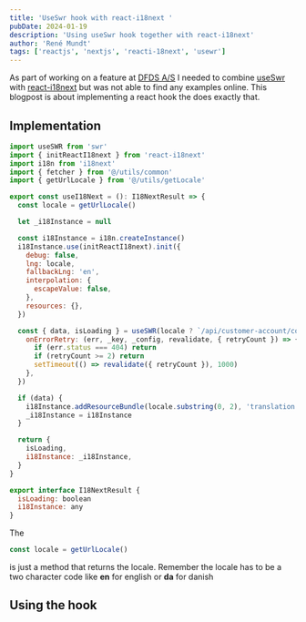 ```yaml
---
title: 'UseSwr hook with react-i18next '
pubDate: 2024-01-19
description: 'Using useSwr hook together with react-i18next'
author: 'René Mundt'
tags: ['reactjs', 'nextjs', 'reacti-18next', 'usewr']
---
```


As part of working on a feature at [DFDS A/S](https://www.dfds.com) I needed to combine [useSwr](https://swr.vercel.app/docs/typescript.en-US#useswr) with [react-i18next](https://react.i18next.com) but was not able to find any examples online. This blogpost is about implementing a react hook the does exactly that.

## Implementation

```js
import useSWR from 'swr'
import { initReactI18next } from 'react-i18next'
import i18n from 'i18next'
import { fetcher } from '@/utils/common'
import { getUrlLocale } from '@/utils/getLocale'

export const useI18Next = (): I18NextResult => {
  const locale = getUrlLocale()

  let _i18Instance = null

  const i18Instance = i18n.createInstance()
  i18Instance.use(initReactI18next).init({
    debug: false,
    lng: locale,
    fallbackLng: 'en',
    interpolation: {
      escapeValue: false,
    },
    resources: {},
  })

  const { data, isLoading } = useSWR(locale ? `/api/customer-account/content?locale=${locale}` : null, fetcher, {
    onErrorRetry: (err, _key, _config, revalidate, { retryCount }) => {
      if (err.status === 404) return
      if (retryCount >= 2) return
      setTimeout(() => revalidate({ retryCount }), 1000)
    },
  })

  if (data) {
    i18Instance.addResourceBundle(locale.substring(0, 2), 'translation', data, true, true)
    _i18Instance = i18Instance
  }

  return {
    isLoading,
    i18Instance: _i18Instance,
  }
}

export interface I18NextResult {
  isLoading: boolean
  i18Instance: any
}
```

The

```js
const locale = getUrlLocale()
```

is just a method that returns the locale. Remember the locale has to be a two character code like **en** for english or **da** for danish

## Using the hook
